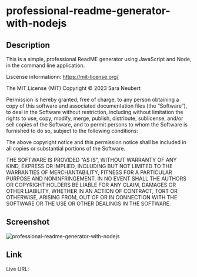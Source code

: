 # professional-readme-generator-with-nodejs



## Description
This is a simple, professional ReadME generator using JavaScript and Node, in the command line application.


Liscense informationn: https://mit-license.org/ 

The MIT License (MIT)
Copyright © 2023 Sara Neubert

Permission is hereby granted, free of charge, to any person obtaining a copy of this software and associated documentation files (the “Software”), to deal in the Software without restriction, including without limitation the rights to use, copy, modify, merge, publish, distribute, sublicense, and/or sell copies of the Software, and to permit persons to whom the Software is furnished to do so, subject to the following conditions:

The above copyright notice and this permission notice shall be included in all copies or substantial portions of the Software.

THE SOFTWARE IS PROVIDED “AS IS”, WITHOUT WARRANTY OF ANY KIND, EXPRESS OR IMPLIED, INCLUDING BUT NOT LIMITED TO THE WARRANTIES OF MERCHANTABILITY, FITNESS FOR A PARTICULAR PURPOSE AND NONINFRINGEMENT. IN NO EVENT SHALL THE AUTHORS OR COPYRIGHT HOLDERS BE LIABLE FOR ANY CLAIM, DAMAGES OR OTHER LIABILITY, WHETHER IN AN ACTION OF CONTRACT, TORT OR OTHERWISE, ARISING FROM, OUT OF OR IN CONNECTION WITH THE SOFTWARE OR THE USE OR OTHER DEALINGS IN THE SOFTWARE.

## Screenshot

![professional-readme-generator-with-nodejs]() 


## Link 

Live URL: 
